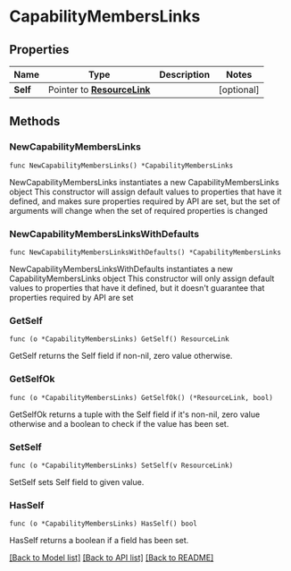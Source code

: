 # CapabilityMembersLinks

## Properties

Name | Type | Description | Notes
------------ | ------------- | ------------- | -------------
**Self** | Pointer to [**ResourceLink**](ResourceLink.md) |  | [optional] 

## Methods

### NewCapabilityMembersLinks

`func NewCapabilityMembersLinks() *CapabilityMembersLinks`

NewCapabilityMembersLinks instantiates a new CapabilityMembersLinks object
This constructor will assign default values to properties that have it defined,
and makes sure properties required by API are set, but the set of arguments
will change when the set of required properties is changed

### NewCapabilityMembersLinksWithDefaults

`func NewCapabilityMembersLinksWithDefaults() *CapabilityMembersLinks`

NewCapabilityMembersLinksWithDefaults instantiates a new CapabilityMembersLinks object
This constructor will only assign default values to properties that have it defined,
but it doesn't guarantee that properties required by API are set

### GetSelf

`func (o *CapabilityMembersLinks) GetSelf() ResourceLink`

GetSelf returns the Self field if non-nil, zero value otherwise.

### GetSelfOk

`func (o *CapabilityMembersLinks) GetSelfOk() (*ResourceLink, bool)`

GetSelfOk returns a tuple with the Self field if it's non-nil, zero value otherwise
and a boolean to check if the value has been set.

### SetSelf

`func (o *CapabilityMembersLinks) SetSelf(v ResourceLink)`

SetSelf sets Self field to given value.

### HasSelf

`func (o *CapabilityMembersLinks) HasSelf() bool`

HasSelf returns a boolean if a field has been set.


[[Back to Model list]](../README.md#documentation-for-models) [[Back to API list]](../README.md#documentation-for-api-endpoints) [[Back to README]](../README.md)


